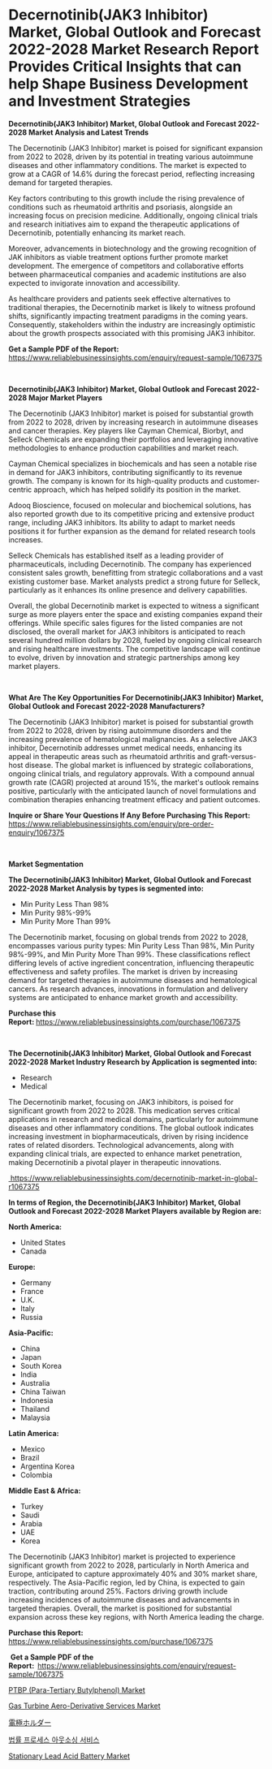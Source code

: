 <p><h1>Decernotinib(JAK3 Inhibitor) Market, Global Outlook and Forecast 2022-2028 Market Research Report Provides Critical Insights that can help Shape Business Development and Investment Strategies</h1></p><p><strong>Decernotinib(JAK3 Inhibitor) Market, Global Outlook and Forecast 2022-2028 Market Analysis and Latest Trends</strong></p>
<p><p>The Decernotinib (JAK3 Inhibitor) market is poised for significant expansion from 2022 to 2028, driven by its potential in treating various autoimmune diseases and other inflammatory conditions. The market is expected to grow at a CAGR of 14.6% during the forecast period, reflecting increasing demand for targeted therapies. </p><p>Key factors contributing to this growth include the rising prevalence of conditions such as rheumatoid arthritis and psoriasis, alongside an increasing focus on precision medicine. Additionally, ongoing clinical trials and research initiatives aim to expand the therapeutic applications of Decernotinib, potentially enhancing its market reach. </p><p>Moreover, advancements in biotechnology and the growing recognition of JAK inhibitors as viable treatment options further promote market development. The emergence of competitors and collaborative efforts between pharmaceutical companies and academic institutions are also expected to invigorate innovation and accessibility. </p><p>As healthcare providers and patients seek effective alternatives to traditional therapies, the Decernotinib market is likely to witness profound shifts, significantly impacting treatment paradigms in the coming years. Consequently, stakeholders within the industry are increasingly optimistic about the growth prospects associated with this promising JAK3 inhibitor.</p></p>
<p><strong>Get a Sample PDF of the Report:&nbsp;</strong> <a href="https://www.reliablebusinessinsights.com/enquiry/request-sample/1067375">https://www.reliablebusinessinsights.com/enquiry/request-sample/1067375</a></p>
<p>&nbsp;</p>
<p><strong>Decernotinib(JAK3 Inhibitor) Market, Global Outlook and Forecast 2022-2028 Major Market Players</strong></p>
<p><p>The Decernotinib (JAK3 Inhibitor) market is poised for substantial growth from 2022 to 2028, driven by increasing research in autoimmune diseases and cancer therapies. Key players like Cayman Chemical, Biorbyt, and Selleck Chemicals are expanding their portfolios and leveraging innovative methodologies to enhance production capabilities and market reach.</p><p>Cayman Chemical specializes in biochemicals and has seen a notable rise in demand for JAK3 inhibitors, contributing significantly to its revenue growth. The company is known for its high-quality products and customer-centric approach, which has helped solidify its position in the market.</p><p>Adooq Bioscience, focused on molecular and biochemical solutions, has also reported growth due to its competitive pricing and extensive product range, including JAK3 inhibitors. Its ability to adapt to market needs positions it for further expansion as the demand for related research tools increases.</p><p>Selleck Chemicals has established itself as a leading provider of pharmaceuticals, including Decernotinib. The company has experienced consistent sales growth, benefitting from strategic collaborations and a vast existing customer base. Market analysts predict a strong future for Selleck, particularly as it enhances its online presence and delivery capabilities.</p><p>Overall, the global Decernotinib market is expected to witness a significant surge as more players enter the space and existing companies expand their offerings. While specific sales figures for the listed companies are not disclosed, the overall market for JAK3 inhibitors is anticipated to reach several hundred million dollars by 2028, fueled by ongoing clinical research and rising healthcare investments. The competitive landscape will continue to evolve, driven by innovation and strategic partnerships among key market players.</p></p>
<p>&nbsp;</p>
<p><strong>What Are The Key Opportunities For Decernotinib(JAK3 Inhibitor) Market, Global Outlook and Forecast 2022-2028 Manufacturers?</strong></p>
<p><p>The Decernotinib (JAK3 Inhibitor) market is poised for substantial growth from 2022 to 2028, driven by rising autoimmune disorders and the increasing prevalence of hematological malignancies. As a selective JAK3 inhibitor, Decernotinib addresses unmet medical needs, enhancing its appeal in therapeutic areas such as rheumatoid arthritis and graft-versus-host disease. The global market is influenced by strategic collaborations, ongoing clinical trials, and regulatory approvals. With a compound annual growth rate (CAGR) projected at around 15%, the market's outlook remains positive, particularly with the anticipated launch of novel formulations and combination therapies enhancing treatment efficacy and patient outcomes.</p></p>
<p><strong>Inquire or Share Your Questions If Any Before Purchasing This Report:</strong> <a href="https://www.reliablebusinessinsights.com/enquiry/pre-order-enquiry/1067375">https://www.reliablebusinessinsights.com/enquiry/pre-order-enquiry/1067375</a></p>
<p>&nbsp;</p>
<p><strong>Market Segmentation</strong></p>
<p><strong>The Decernotinib(JAK3 Inhibitor) Market, Global Outlook and Forecast 2022-2028 Market Analysis by types is segmented into:</strong></p>
<p><ul><li>Min Purity Less Than 98%</li><li>Min Purity 98%-99%</li><li>Min Purity More Than 99%</li></ul></p>
<p><p>The Decernotinib market, focusing on global trends from 2022 to 2028, encompasses various purity types: Min Purity Less Than 98%, Min Purity 98%-99%, and Min Purity More Than 99%. These classifications reflect differing levels of active ingredient concentration, influencing therapeutic effectiveness and safety profiles. The market is driven by increasing demand for targeted therapies in autoimmune diseases and hematological cancers. As research advances, innovations in formulation and delivery systems are anticipated to enhance market growth and accessibility.</p></p>
<p><strong>Purchase this Report:&nbsp;</strong><a href="https://www.reliablebusinessinsights.com/purchase/1067375">https://www.reliablebusinessinsights.com/purchase/1067375</a></p>
<p>&nbsp;</p>
<p><strong>The Decernotinib(JAK3 Inhibitor) Market, Global Outlook and Forecast 2022-2028 Market Industry Research by Application is segmented into:</strong></p>
<p><ul><li>Research</li><li>Medical</li></ul></p>
<p><p>The Decernotinib market, focusing on JAK3 inhibitors, is poised for significant growth from 2022 to 2028. This medication serves critical applications in research and medical domains, particularly for autoimmune diseases and other inflammatory conditions. The global outlook indicates increasing investment in biopharmaceuticals, driven by rising incidence rates of related disorders. Technological advancements, along with expanding clinical trials, are expected to enhance market penetration, making Decernotinib a pivotal player in therapeutic innovations.</p></p>
<p><a href="https://www.reliablebusinessinsights.com/decernotinib-market-in-global-r1067375">&nbsp;https://www.reliablebusinessinsights.com/decernotinib-market-in-global-r1067375</a></p>
<p><strong>In terms of Region, the Decernotinib(JAK3 Inhibitor) Market, Global Outlook and Forecast 2022-2028 Market Players available by Region are:</strong></p>
<p>
    <p> <strong> North America: </strong>
        <ul>
            <li>United States</li>
            <li>Canada</li>
        </ul>
        </p> 
    <p> <strong> Europe: </strong>
        <ul>
            <li>Germany</li>
            <li>France</li>
            <li>U.K.</li>
            <li>Italy</li>
            <li>Russia</li>
        </ul>
        </p> 
    <p> <strong> Asia-Pacific: </strong>
        <ul>
            <li>China</li>
            <li>Japan</li>
            <li>South Korea</li>
            <li>India</li>
            <li>Australia</li>
            <li>China Taiwan</li>
            <li>Indonesia</li>
            <li>Thailand</li>
            <li>Malaysia</li>
        </ul>
        </p> 
    <p> <strong> Latin America: </strong>
        <ul>
            <li>Mexico</li>
            <li>Brazil</li>
            <li>Argentina Korea</li>
            <li>Colombia</li>
        </ul>
        </p> 
    <p> <strong> Middle East & Africa: </strong>
        <ul>
            <li>Turkey</li>
            <li>Saudi</li>
            <li>Arabia</li>
            <li>UAE</li>
            <li>Korea</li>
        </ul>
    </p>
    </p>
<p><p>The Decernotinib (JAK3 Inhibitor) market is projected to experience significant growth from 2022 to 2028, particularly in North America and Europe, anticipated to capture approximately 40% and 30% market share, respectively. The Asia-Pacific region, led by China, is expected to gain traction, contributing around 25%. Factors driving growth include increasing incidences of autoimmune diseases and advancements in targeted therapies. Overall, the market is positioned for substantial expansion across these key regions, with North America leading the charge.</p></p>
<p><strong>Purchase this Report: </strong><a href="https://www.reliablebusinessinsights.com/purchase/1067375">https://www.reliablebusinessinsights.com/purchase/1067375</a></p>
<p>&nbsp;<strong>Get a Sample PDF of the Report:&nbsp;&nbsp;</strong><a href="https://www.reliablebusinessinsights.com/enquiry/request-sample/1067375">https://www.reliablebusinessinsights.com/enquiry/request-sample/1067375</a></p>
<p><strong></strong></p>
<p><p><a href="https://medium.com/@ransomohns/insights-into-the-ptbp-para-tertiary-butylphenol-market-size-which-is-expanding-with-a-13-6-b9bfe292c782">PTBP (Para-Tertiary Butylphenol) Market</a></p><p><a href="https://issuu.com/reportprime-2/docs/gas-turbine-aero-derivative-service_81a7fc5d05f87f">Gas Turbine Aero-Derivative Services Market</a></p><p><a href="https://medium.com/@lavonnedefsmc/%E3%82%B0%E3%83%AD%E3%83%BC%E3%83%90%E3%83%AB%E9%9B%BB%E6%A5%B5%E3%83%9B%E3%83%AB%E3%83%80%E3%83%BC%E5%B8%82%E5%A0%B4%E3%81%AE%E5%8B%95%E5%90%91-2024%E5%B9%B4%E3%81%8B%E3%82%892031%E5%B9%B4%E3%81%AB%E3%81%8B%E3%81%91%E3%81%A6%E3%81%AE%E6%88%90%E9%95%B7%E6%A9%9F%E4%BC%9A%E3%81%A8%E8%AA%B2%E9%A1%8C%E3%81%AE%E6%B4%9E%E5%AF%9F-c513720d7adc">電極ホルダー</a></p><p><a href="https://medium.com/@greggibson7876/%EB%B2%95%EB%A5%A0-%ED%94%84%EB%A1%9C%EC%84%B8%EC%8A%A4-%EC%95%84%EC%9B%83%EC%86%8C%EC%8B%B1-%EC%84%9C%EB%B9%84%EC%8A%A4-%EC%8B%9C%EC%9E%A5-%EB%8F%99%ED%96%A5-%EB%B0%8F-%EC%84%B1%EC%9E%A5-%EC%9A%94%EC%9D%B8-%EB%B6%84%EC%84%9D%EA%B3%BC-2024%EB%85%84%EB%B6%80%ED%84%B0-2031%EB%85%84%EA%B9%8C%EC%A7%80%EC%9D%98-%EC%98%88%EC%B8%A1-548f6424d292">법률 프로세스 아웃소싱 서비스</a></p><p><a href="https://www.linkedin.com/pulse/global-stationary-lead-acid-battery-market-size-trends-analysis-wfvbf?trackingId=lH0Va0fxTEuEjsWCRULGQA%3D%3D">Stationary Lead Acid Battery Market</a></p></p>